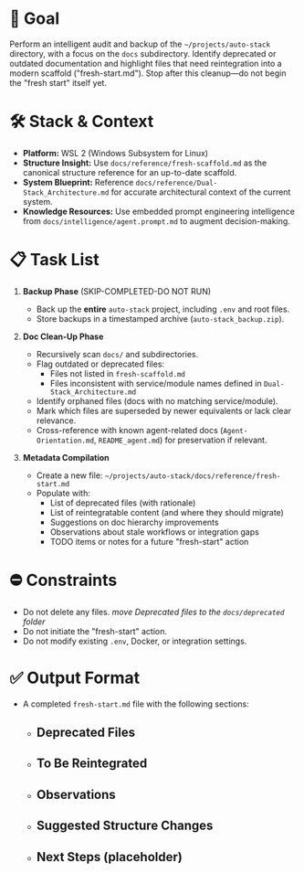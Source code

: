 # 🎯 Goal
Perform an intelligent audit and backup of the `~/projects/auto-stack` directory, with a focus on the `docs` subdirectory. Identify deprecated or outdated documentation and highlight files that need reintegration into a modern scaffold ("fresh-start.md"). Stop after this cleanup—do not begin the "fresh start" itself yet.

# 🛠 Stack & Context
- **Platform:** WSL 2 (Windows Subsystem for Linux)
- **Structure Insight:** Use `docs/reference/fresh-scaffold.md` as the canonical structure reference for an up-to-date scaffold.
- **System Blueprint:** Reference `docs/reference/Dual-Stack_Architecture.md` for accurate architectural context of the current system.
- **Knowledge Resources:** Use embedded prompt engineering intelligence from `docs/intelligence/agent.prompt.md` to augment decision-making.

# 📋 Task List
1. **Backup Phase** (SKIP-COMPLETED-DO NOT RUN)
   - Back up the **entire** `auto-stack` project, including `.env` and root files.
   - Store backups in a timestamped archive (`auto-stack_backup.zip`).

2. **Doc Clean-Up Phase**
   - Recursively scan `docs/` and subdirectories.
   - Flag outdated or deprecated files:
     - Files not listed in `fresh-scaffold.md`
     - Files inconsistent with service/module names defined in `Dual-Stack_Architecture.md`
   - Identify orphaned files (docs with no matching service/module).
   - Mark which files are superseded by newer equivalents or lack clear relevance.
   - Cross-reference with known agent-related docs (`Agent-Orientation.md`, `README_agent.md`) for preservation if relevant.

3. **Metadata Compilation**
   - Create a new file: `~/projects/auto-stack/docs/reference/fresh-start.md`
   - Populate with:
     - List of deprecated files (with rationale)
     - List of reintegratable content (and where they should migrate)
     - Suggestions on doc hierarchy improvements
     - Observations about stale workflows or integration gaps
     - TODO items or notes for a future "fresh-start" action

# ⛔ Constraints
- Do not delete any files. *move Deprecated files to the `docs/deprecated` folder*
- Do not initiate the "fresh-start" action.
- Do not modify existing `.env`, Docker, or integration settings.

# ✅ Output Format
- A completed `fresh-start.md` file with the following sections:
  - ## Deprecated Files
  - ## To Be Reintegrated
  - ## Observations
  - ## Suggested Structure Changes
  - ## Next Steps (placeholder)
